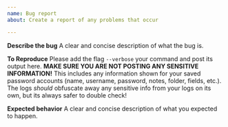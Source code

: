 ```yaml
---
name: Bug report
about: Create a report of any problems that occur

---
```


**Describe the bug**
A clear and concise description of what the bug is.

**To Reproduce**
Please add the flag `--verbose` your command and post its output here. **MAKE SURE YOU ARE NOT POSTING ANY SENSITIVE INFORMATION!** This includes any information shown for your saved password accounts (name, username, password, notes, folder, fields, etc.). The logs _should_ obfuscate away any sensitive info from your logs on its own, but its always safer to double check!

**Expected behavior**
A clear and concise description of what you expected to happen.
